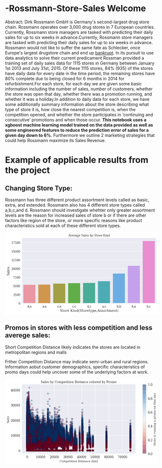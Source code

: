 # -Rossmann-Store-Sales Welcome

Abstract: Dirk Rossmann GmbH is Germany's second-largest drug store chain. Rossmann operates over 3,000 drug stores in 7 European countries. Currently, Rossmann store managers are tasked with predicting their daily sales for up to six weeks in advance.Currently, Rossmann store managers are tasked with predicting their daily sales for up to six weeks in advance. Rossmann would not like to suffer the same fate as Schlecker, once Europe's largest drugstore chain and end up [bankrupt](https://www.dw.com/en/schlecker-drugstores-to-close-for-good/a-15996229). In its pursuit to use data analytics to solve their current predicament Rossman provided a training set of daily sales data for 1115 stores in Germany between January 1st 2013 and July 31st, 2015. Of these 1115 stores, 84% (935) of the stores have daily data for every date in the time period, the remaining stores have 80% complete due to being closed for 6 months in 2014 for refurbishment.For each store, for each day we are given some basic information including the number of sales, number of customers, whether the store was open that day, whether there was a promotion running, and whether it was a holiday.In addition to daily data for each store, we have some additionally summary information about the store describing what type of store it is, how close the nearest competition is, when the competition opened, and whether the store participates in ‘continuing and consecutive’ promotions and when those occur. **This notebook uses a xgboost machine learning model trained on the data provided as well as some engineered features to reduce the prediction error of sales for a given day down to 6%**. Furthermore we outline 2 marketing strategies that could help Rossmann maximize its Sales Revenue.

# Example of applicable results from the project

## Changing Store Type:
Rossmann has three different product assortment levels called as basic, extra, and extended. Rossmann also has 4 different store types called a,b,c,and d. Rossmann should investigate whehter only greater assortment levels are the reason for increased sales of store b or if there are other factors like region of the store,
or more specific reasons like product characteristics sold at each of these different store types.

![alt test](images/average_sales_by_store_kind.png)

## Promos in stores with less competition and less averege sales:
Short Competition Distance likely indicates the stores are located in metropolitan regions and malls

Frther Competition Distance may indicate semi-urban and rural regions. 
Information aobut customer demographics, specific characteristics of promo days could help uncover some of the underlying factors at work. 

![alt test](images/sales_competitiondistance_promo.png)

